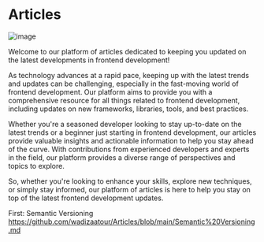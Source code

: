 # Articles
![image](https://user-images.githubusercontent.com/25867217/234929512-0655f872-9881-4222-a700-c9d10802581b.png)

Welcome to our platform of articles dedicated to keeping you updated on the latest developments in frontend development!

As technology advances at a rapid pace, keeping up with the latest trends and updates can be challenging, especially in the fast-moving world of frontend development. Our platform aims to provide you with a comprehensive resource for all things related to frontend development, including updates on new frameworks, libraries, tools, and best practices.

Whether you're a seasoned developer looking to stay up-to-date on the latest trends or a beginner just starting in frontend development, our articles provide valuable insights and actionable information to help you stay ahead of the curve. With contributions from experienced developers and experts in the field, our platform provides a diverse range of perspectives and topics to explore.

So, whether you're looking to enhance your skills, explore new techniques, or simply stay informed, our platform of articles is here to help you stay on top of the latest frontend development updates.

First: Semantic Versioning https://github.com/wadizaatour/Articles/blob/main/Semantic%20Versioning.md

